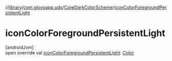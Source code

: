 //[library](../../../index.md)/[com.glovoapp.uds](../index.md)/[CoreDarkColorScheme](index.md)/[iconColorForegroundPersistentLight](icon-color-foreground-persistent-light.md)

# iconColorForegroundPersistentLight

[androidJvm]\
open override val [iconColorForegroundPersistentLight](icon-color-foreground-persistent-light.md): [Color](https://developer.android.com/reference/kotlin/androidx/compose/ui/graphics/Color.html)
